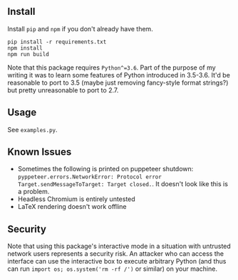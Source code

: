 ## Install
Install `pip` and `npm` if you don't already have them.
```
pip install -r requirements.txt
npm install
npm run build
```
Note that this package requires `Python^=3.6`. Part of the purpose of my writing it was to learn some features of Python introduced in 3.5-3.6. It'd be reasonable to port to 3.5 (maybe just removing fancy-style format strings?) but pretty unreasonable to port to 2.7.

## Usage
See `examples.py`.

## Known Issues
* Sometimes the following is printed on puppeteer shutdown: `pyppeteer.errors.NetworkError: Protocol error Target.sendMessageToTarget: Target closed.`. It doesn't look like this is a problem.
* Headless Chromium is entirely untested
* LaTeX rendering doesn't work offline

## Security
Note that using this package's interactive mode in a situation with untrusted network users represents a security risk. An attacker who can access the interface can use the interactive box to execute arbitrary Python (and thus can run `import os; os.system('rm -rf /')` or similar) on your machine.
